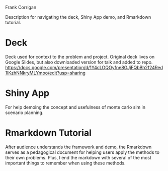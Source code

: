Frank Corrigan

Description for navigating the deck, Shiny App demo, and Rmarkdown tutorial.

# Deck

Deck used for context to the problem and project. Original deck lives on Google Slides, but also downloaded version for talk and added to repo. https://docs.google.com/presentation/d/1Y4cLOQOyfne8GJjFQbBh2f24Red1IKzhNNkryMLYmoo/edit?usp=sharing

# Shiny App

For help demoing the concept and usefulness of monte carlo sim in scenario planning. 

# Rmarkdown Tutorial

After audience understands the framework and demo, the Rmarkdown serves as a pedagogical document for helping users apply the methods to their own problems. Plus, I end the markdown with several of the most important things to remember when using these methods. 